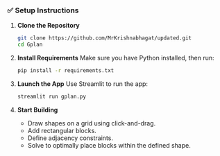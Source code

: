 

### ✅ Setup Instructions

1. **Clone the Repository**
   ```bash
   git clone https://github.com/MrKrishnabhagat/updated.git
   cd Gplan
   ```

2. **Install Requirements**
   Make sure you have Python installed, then run:
   ```bash
   pip install -r requirements.txt
   ```

3. **Launch the App**
   Use Streamlit to run the app:
   ```bash
   streamlit run gplan.py
   ```

4. **Start Building**
   - Draw shapes on a grid using click-and-drag.
   - Add rectangular blocks.
   - Define adjacency constraints.
   - Solve to optimally place blocks within the defined shape.

